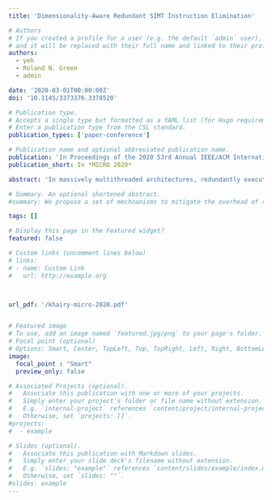 ```yaml
---
title: 'Dimensionality-Aware Redundant SIMT Instruction Elimination'

# Authors
# If you created a profile for a user (e.g. the default `admin` user), write the username (folder name) here
# and it will be replaced with their full name and linked to their profile.
authors:
  - yeh
  - Roland N. Green
  - admin

date: '2020-03-01T00:00:00Z'
doi: '10.1145/3373376.3378520'

# Publication type.
# Accepts a single type but formatted as a YAML list (for Hugo requirements).
# Enter a publication type from the CSL standard.
publication_types: ['paper-conference']

# Publication name and optional abbreviated publication name.
publication: 'In Proceedings of the 2020 53rd Annual IEEE/ACM International Symposium on Microarchitecture (MICRO)'
publication_short: In *MICRO 2020*

abstract: 'In massively multithreaded architectures, redundantly executing the same instruction with the same operands in different threads is a significant source of inefficiency. This paper introduces Dimensionality-Aware Redundant SIMT Instruction Elimination (DARSIE), a non-speculative instruction skipping mechanism to reduce redundant operations in GPUs. DARSIE uses static markings from the compiler and information obtained at kernel launch time to skip redundant instructions before they are fetched, keeping them out of the pipeline. DARSIE exploits a new observation that there is significant redundancy across warp instructions in multi-dimensional threadblocks. For minimal area cost, DARSIE eliminates conditionally redundant instructions without any programmer intervention. On increasingly important 2D GPU applications, DARSIE reduces the number of instructions fetched and executed by 23% over contemporary GPUs. Not fetching these instructions results in a geometric mean of 30% performance improvement, while decreasing the energy consumed by 25%.'

# Summary. An optional shortened abstract.
#summary: We propose a set of mechnanisms to mitigate the overhead of runtime virtual function calls on GPUs.

tags: []

# Display this page in the Featured widget?
featured: false

# Custom links (uncomment lines below)
# links:
# - name: Custom Link
#   url: http://example.org



url_pdf: '/khairy-micro-2020.pdf'


# Featured image
# To use, add an image named `featured.jpg/png` to your page's folder.
# Focal point (optional)
# Options: Smart, Center, TopLeft, Top, TopRight, Left, Right, BottomLeft, Bottom, BottomRight
image:
  focal_point : "Smart"
  preview_only: false

# Associated Projects (optional).
#   Associate this publication with one or more of your projects.
#   Simply enter your project's folder or file name without extension.
#   E.g. `internal-project` references `content/project/internal-project/index.md`.
#   Otherwise, set `projects: []`.
#projects:
#  - example

# Slides (optional).
#   Associate this publication with Markdown slides.
#   Simply enter your slide deck's filename without extension.
#   E.g. `slides: "example"` references `content/slides/example/index.md`.
#   Otherwise, set `slides: ""`.
#slides: example
---
```

